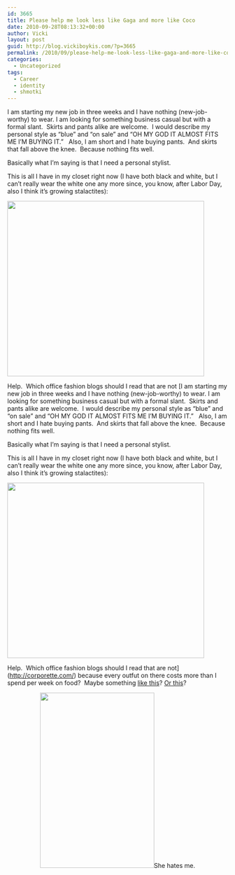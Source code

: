 ```yaml
---
id: 3665
title: Please help me look less like Gaga and more like Coco
date: 2010-09-28T08:13:32+00:00
author: Vicki
layout: post
guid: http://blog.vickiboykis.com/?p=3665
permalink: /2010/09/please-help-me-look-less-like-gaga-and-more-like-coco/
categories:
  - Uncategorized
tags:
  - Career
  - identity
  - shmotki
---
```

I am starting my new job in three weeks and I have nothing (new-job-worthy) to wear. I am looking for something business casual but with a formal slant.  Skirts and pants alike are welcome.  I would describe my personal style as &#8220;blue&#8221; and &#8220;on sale&#8221; and &#8220;OH MY GOD IT ALMOST FITS ME I&#8217;M BUYING IT.&#8221;   Also, I am short and I hate buying pants.  And skirts that fall above the knee.  Because nothing fits well.

Basically what I&#8217;m saying is that I need a personal stylist.

This is all I have in my closet right now (I have both black and white, but I can&#8217;t really wear the white one any more since, you know, after Labor Day, also I think it&#8217;s growing stalactites):

[<img class="aligncenter size-full wp-image-3666" title="gaga2" src="http://blog.vickiboykis.com/wp-content/uploads/2010/09/gaga2.jpg" alt="" width="450" height="400" />](http://blog.vickiboykis.com/wp-content/uploads/2010/09/gaga2.jpg)

Help.  Which office fashion blogs should I read that are not [I am starting my new job in three weeks and I have nothing (new-job-worthy) to wear. I am looking for something business casual but with a formal slant.  Skirts and pants alike are welcome.  I would describe my personal style as &#8220;blue&#8221; and &#8220;on sale&#8221; and &#8220;OH MY GOD IT ALMOST FITS ME I&#8217;M BUYING IT.&#8221;   Also, I am short and I hate buying pants.  And skirts that fall above the knee.  Because nothing fits well.

Basically what I&#8217;m saying is that I need a personal stylist.

This is all I have in my closet right now (I have both black and white, but I can&#8217;t really wear the white one any more since, you know, after Labor Day, also I think it&#8217;s growing stalactites):

[<img class="aligncenter size-full wp-image-3666" title="gaga2" src="http://blog.vickiboykis.com/wp-content/uploads/2010/09/gaga2.jpg" alt="" width="450" height="400" />](http://blog.vickiboykis.com/wp-content/uploads/2010/09/gaga2.jpg)

Help.  Which office fashion blogs should I read that are not](http://corporette.com/) because every outfut on there costs more than I spend per week on food?  Maybe something [like this](http://www.academichic.com/2010/09/27/27-september-2010-black-and-white-week-day-1/)? [Or this](http://cubiclechicblog.com/2010/09/23/whats-your-cubicle-chic/)?

<p style="text-align: center;">
  <a href="http://blog.vickiboykis.com/wp-content/uploads/2010/09/coco-chanel.gif"><img class="aligncenter size-full wp-image-3667" title="coco-chanel" src="http://blog.vickiboykis.com/wp-content/uploads/2010/09/coco-chanel.gif" alt="" width="261" height="400" /></a>She hates me.
</p>